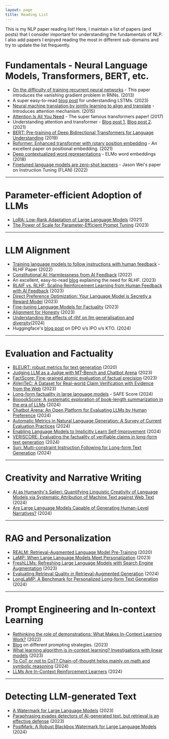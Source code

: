 ```yaml
---
layout: page
title: Reading List
---
```


This is my NLP paper reading list! Here, I maintain a list of papers (and posts) that I consider important for understanding the fundamentals of NLP. I also add papers I enjoyed reading the most in different sub-domains and try to update the list frequently.

# Fundamentals - Neural Language Models, Transformers, BERT, etc. 
- [On the difficulty of training recurrent neural networks](https://proceedings.mlr.press/v28/pascanu13.pdf) - This paper introduces the vanishing gradient problem in RNNs. (2013)
- A super easy-to-read [blog post](https://medium.com/analytics-vidhya/introduction-to-long-short-term-memory-lstm-a8052cd0d4cd) for understanding LSTMs. (2023)
- [Neural machine translation by jointly learning to align and translate](https://arxiv.org/pdf/1409.0473) - Introduces attention mechanism. (2015)
- [Attention Is All You Need](https://arxiv.org/pdf/1706.03762) - The super famous transformers paper! (2017)
- Understanding attention and transformer - [Blog post 1](https://jalammar.github.io/visualizing-neural-machine-translation-mechanics-of-seq2seq-models-with-attention/), [Blog post 2](https://jalammar.github.io/illustrated-gpt2/). (2021)
- [BERT: Pre-training of Deep Bidirectional Transformers for Language Understanding](https://arxiv.org/pdf/1810.04805) (2019)
- [Roformer: Enhanced transformer with rotary position embedding](https://arxiv.org/pdf/2104.09864) - An excellent paper on positional embedding. (2021)
- [Deep contextualized word representations](https://arxiv.org/pdf/1802.05365) - ELMo word embeddings (2018)
- [Finetuned language models are zero-shot learners](https://example-link.com) - Jason Wei's paper on Instruction Tuning (FLAN) (2022)

***
# Parameter-efficient Adoption of LLMs
- [LoRA: Low-Rank Adaptation of Large Language Models](https://arxiv.org/abs/2106.09685) (2021)
- [The Power of Scale for Parameter-Efficient Prompt Tuning](https://arxiv.org/pdf/2104.08691) (2023)

***
# LLM Alignment
- [Training language models to follow instructions with human feedback](https://cdn.openai.com/papers/Training_language_models_to_follow_instructions_with_human_feedback.pdf) - RLHF Paper (2022)
- [Constitutional AI: Harmlessness from AI Feedback](https://arxiv.org/pdf/2212.08073) (2022)
- An excellent, easy-to-read [blog](https://gist.github.com/yoavg/6bff0fecd65950898eba1bb321cfbd81) explaining the need for RLHF. (2023)
- [RLAIF vs. RLHF: Scaling Reinforcement Learning from Human Feedback with AI Feedback](https://arxiv.org/pdf/2309.00267) (2023)
- [Direct Preference Optimization: Your Language Model is Secretly a Reward Model](https://arxiv.org/abs/2305.18290) (2023)
- [Fine-tuning Language Models for Factuality](https://arxiv.org/pdf/2311.08401) (2023)
- [Alignment for Honesty](https://arxiv.org/abs/2312.07000) (2023)
- [Understanding the effects of rlhf on llm generalisation and diversity](https://arxiv.org/abs/2310.06452)(2024)
- Huggingface's [blog post](https://huggingface.co/blog/pref-tuning) on DPO v/s IPO v/s KTO. (2024)

***
# Evaluation and Factuality
- [BLEURT: robust metrics for text generation](https://arxiv.org/pdf/2004.04696) (2020)
- [Judging LLM as a Judge with MT-Bench and Chatbot Arena](https://arxiv.org/pdf/2306.05685) (2023)
- [FactScore: Fine-grained atomic evaluation of factual precision](https://arxiv.org/pdf/2305.14251) (2023)
- [AVeriTeC: A Dataset for Real-world Claim Verification with Evidence from the Web](https://arxiv.org/abs/2305.13117) (2023)
- [Long-form factuality in large language models](https://arxiv.org/pdf/2403.18802) - SAFE Score (2024)
- [BooookScore: A systematic exploration of book-length summarization in the era of LLMs](https://arxiv.org/abs/2310.00785) (2024)
- [Chatbot Arena: An Open Platform for Evaluating LLMs by Human Preference](https://arxiv.org/abs/2403.04132) (2024)
- [Automatic Metrics in Natural Language Generation: A Survey of Current Evaluation Practices](https://www.arxiv.org/pdf/2408.09169) (2024)
- [Enabling Language Models to Implicitly Learn Self-Improvement](https://arxiv.org/abs/2310.00898) (2024)
- [VERISCORE: Evaluating the factuality of verifiable claims in long-form text generation](https://arxiv.org/abs/2406.19276) (2024)
- [Suri: Multi-constraint Instruction Following for Long-form Text Generation](https://arxiv.org/abs/2406.19371) (2024)

*** 
# Creativity and Narrative Writing
- [AI as Humanity's Salieri: Quantifying Linguistic Creativity of Language Models via Systematic Attribution of Machine Text against Web Text](https://arxiv.org/pdf/2410.04265v1) (2024)
- [Are Large Language Models Capable of Generating Human-Level Narratives?](https://arxiv.org/abs/2407.13248) (2024)

*** 
# RAG and Personalization
- [REALM: Retrieval-Augmented Language Model Pre-Training](https://arxiv.org/pdf/2002.08909) (2020)
- [LaMP: When Large Language Models Meet Personalization](https://arxiv.org/abs/2304.11406) (2023)
- [FreshLLMs: Refreshing Large Language Models with Search Engine Augmentation](https://arxiv.org/abs/2310.03214) (2023)
- [Evaluating Retrieval Quality in Retrieval-Augmented Generation](https://dl.acm.org/doi/abs/10.1145/3626772.3657957) (2024)
- [LongLaMP: A Benchmark for Personalized Long-form Text Generation](https://arxiv.org/pdf/2407.11016) (2024)

***
# Prompt Engineering and In-context Learning
- [Rethinking the role of demonstrations: What Makes In-Context Learning Work?](https://arxiv.org/pdf/2202.12837) (2022)
- [Blog](https://lilianweng.github.io/posts/2023-03-15-prompt-engineering/) on different prompting strategies. (2023)
- [What learning algorithm is in-context learning? Investigations with linear models](https://openreview.net/pdf?id=0g0X4H8yN4I) (2023)
- [To CoT or not to CoT? Chain-of-thought helps mainly on math and symbolic reasoning](https://arxiv.org/abs/2409.12183) (2024)
- [LLMs Are In-Context Reinforcement Learners](https://arxiv.org/abs/2410.05362) (2024)

***
# Detecting LLM-generated Text
- [A Watermark for Large Language Models](https://arxiv.org/pdf/2301.10226) (2023)
- [Paraphrasing evades detectors of AI-generated text, but retrieval is an effective defense](https://arxiv.org/pdf/2303.13408) (2023)
- [PostMark: A Robust Blackbox Watermark for Large Language Models](https://arxiv.org/pdf/2406.14517) (2024)
